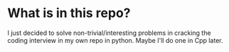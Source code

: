 # What is in this repo?

I just decided to solve non-trivial/interesting problems in cracking the coding interview in my own repo in python. Maybe I'll do one in Cpp later.

